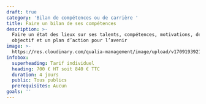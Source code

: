 ```yaml
---
draft: true
category: 'Bilan de compétences ou de carrière '
title: Faire un bilan de ses compétences
description: >-
  Faire un état des lieux sur ses talents, compétences, motivations, définir un
  objectif et un plan d’action pour l’avenir
image: >-
  https://res.cloudinary.com/qualia-management/image/upload/v1709193921/flower_xtyxkp.jpg
infobox:
  superheading: Tarif individuel
  heading: 700 € HT soit 840 € TTC
  duration: 4 jours
  public: Tous publics
  prerequisites: Aucun
goals: ''
---
```


